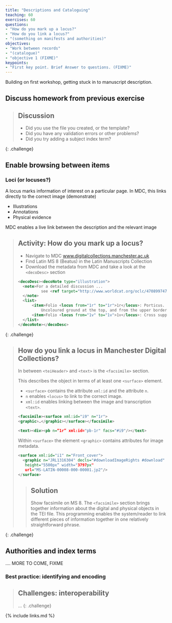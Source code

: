 ```yaml
---
title: "Descriptions and Cataloguing"
teaching: 60
exercises: 60
questions:
- "How do you mark up a locus?"
- "How do you link a locus?"
- "(something on manifests and authorities)"
objectives:
- "Work between records"
- "(catalogue)"
- "objective 1 (FIXME)"
keypoints:
- "First key point. Brief Answer to questions. (FIXME)"
---
```

Building on first workshop, getting stuck in to manuscript description.

## Discuss homework from previous exercise

> ## Discussion
>
> - Did you use the file you created, or the template?
> - Did you have any validation errors or other problems?
> - Did you try adding a subject index term?
>
{: .challenge}


## Enable browsing between items
### Loci (or locuses?)
A locus marks information of interest on a particular page. In MDC, this links directly to the correct image (demonstrate)

- Illustrations
- Annotations
- Physical evidence

MDC enables a live link between the description and the relevant image


> ## Activity: How do you mark up a locus?
> 
> - Navigate to MDC www.digitalcollections.manchester.ac.uk
> - Find Latin MS 8 (Beatus) in the Latin Manuscripts Collection
> - Download the metadata from MDC and take a look at the `<decoDesc>` section
>
> ```xml
> <decoDesc><decoNote type="illustration">
> 	<note>For a detailed discussion ... 
> 			see <ref target="http://www.worldcat.org/oclc/470899747">Peter K. Klein, Beato de Liebana… 2002).</ref>
> 	</note>
> 	<list>
> 		<item>Folio <locus from="1r" to="1r">1r</locus>: Porticus. 
> 			Uncoloured ground at the top, and from the upper border depend blank medallions...</item>
> 		<item>Folio <locus from="1v" to="1v">1v</locus>: Cross supported by the lamb. The ground is blue...</item>
> 	</list>
> </decoNote></decoDesc>
> ```
>
{: .challenge}

> ## How do you link a locus in Manchester Digital Collections?
> 
> In between `<teiHeader>` and `<text>` is the `<facsimile>` section. 
>
> This describes the object in terms of at least one `<surface>` element.
>
>  - `<surface>` contains the attribute `xml:id` and the attribute `n`.
>  - `n` enables `<locus>` to link to the correct image.
>  - `xml:id` enables linking between the image and transcription `<text>`.
> 
> ```xml
> <facsimile><surface xml:id="i9" n="1r">
> <graphic>…</graphic></surface></facsimile>
> 
> <text><div><pb n=“1r” xml:id="pb-1r" facs="#i9"/></text>
> ```
>
> Within `<surface>` the element `<graphic>` contains attributes for image metadata.
> 
> ```xml
> <surface xml:id="i1" n="Front_cover">
> 	<graphic n="JRL1316304" decls="#downloadImageRights #download" rend="portrait" 
> 	 height="5500px“ width="3797px" 
> 	 url="MS-LATIN-00008-000-00001.jp2"/>
> </surface>
> ```
> > ## Solution
> >
> > Show facsimile on MS 8. The `<facsimile>` section brings together information about the digital and physical objects in the TEI file. 
> > This programming enables the system/reader to link different pieces of information together in one relatively straightforward phrase.
> > 
{: .challenge}

## Authorities and index terms

.... MORE TO COME, FIXME

### Best practice: identifying and encoding

> ## Challenges: interoperability
> 
> ...
{: .challenge}





{% include links.md %}
